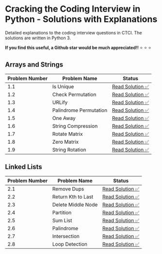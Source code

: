 # Cracking the Coding Interview in Python - Solutions with Explanations

Detailed explanations to the coding interview questions in CTCI. The solutions are written in Python 3.

**If you find this useful, a Github star would be much appreciated!!**  ⭐ ⭐ ⭐ 

## Arrays and Strings
|Problem Number | Problem Name | Status|
|--- | --- | --- |
| 1.1 | Is Unique | [Read Solution ✅](https://raw.githubusercontent.com/kshitijzutshi/ctci-python-solutions-mdx/master/arrays-and-strings/is-unique.mdx) |
| 1.2 | Check Permutation | [Read Solution ✅](https://raw.githubusercontent.com/kshitijzutshi/ctci-python-solutions-mdx/master/arrays-and-strings/check-permutation.mdx) |
1.3 | URLify | [Read Solution ✅](https://raw.githubusercontent.com/kshitijzutshi/ctci-python-solutions-mdx/master/arrays-and-strings/urlify.mdx) |
1.4 | Palindrome Permutation |  [Read Solution ✅](https://raw.githubusercontent.com/kshitijzutshi/ctci-python-solutions-mdx/master/arrays-and-strings/palindrome-permutation.mdx) |
1.5 | One Away | [Read Solution ✅](https://raw.githubusercontent.com/kshitijzutshi/ctci-python-solutions-mdx/master/arrays-and-strings/one-away.mdx) |
1.6 | String Compression | [Read Solution ✅](https://raw.githubusercontent.com/kshitijzutshi/ctci-python-solutions-mdx/master/arrays-and-strings/string-compression.mdx) |
1.7 | Rotate Matrix | [Read Solution ✅](https://raw.githubusercontent.com/kshitijzutshi/ctci-python-solutions-mdx/master/arrays-and-strings/rotate-matrix.mdx) |
1.8 | Zero Matrix | [Read Solution ✅](https://raw.githubusercontent.com/kshitijzutshi/ctci-python-solutions-mdx/master/arrays-and-strings/zero-matrix.mdx) |
1.9 | String Rotation | [Read Solution ✅](https://raw.githubusercontent.com/kshitijzutshi/ctci-python-solutions-mdx/master/arrays-and-strings/string-rotation.mdx) |

## Linked Lists

| Problem Number | Problem Name | Status |
| --- | --- | --- |
| 2.1 | Remove Dups | [Read Solution ✅](https://raw.githubusercontent.com/kshitijzutshi/ctci-python-solutions-mdx/master/linked-lists/remove-duplicates.mdx) |
| 2.2 | Return Kth to Last | [Read Solution ✅](https://raw.githubusercontent.com/kshitijzutshi/ctci-python-solutions-mdx/master/linked-lists/return-kth-to-last.mdx) |
| 2.3 | Delete Middle Node | [Read Solution ✅](https://raw.githubusercontent.com/kshitijzutshi/ctci-python-solutions-mdx/master/linked-lists/delete-middle-node.mdx) |
| 2.4 | Partition | [Read Solution ✅](https://raw.githubusercontent.com/kshitijzutshi/ctci-python-solutions-mdx/master/linked-lists/partition.mdx) |
| 2.5 | Sum List | [Read Solution ✅](https://raw.githubusercontent.com/kshitijzutshi/ctci-python-solutions-mdx/master/linked-lists/sum-list.mdx) |
| 2.6 | Palindrome | [Read Solution ✅](https://raw.githubusercontent.com/kshitijzutshi/ctci-python-solutions-mdx/master/linked-lists/palindrome.mdx) |
| 2.7 | Intersection | [Read Solution ✅](https://raw.githubusercontent.com/kshitijzutshi/ctci-python-solutions-mdx/master/linked-lists/intersection.mdx) |
| 2.8 | Loop Detection | [Read Solution ✅](https://raw.githubusercontent.com/kshitijzutshi/ctci-python-solutions-mdx/master/linked-lists/loop-detection.mdx) |
